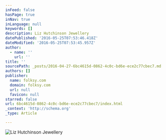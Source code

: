 ```yaml
---
inFeed: false
hasPage: true
inNav: true
inLanguage: null
keywords: []
description: Liz Hutchinson Jewellery
datePublished: '2016-05-25T07:53:46.418Z'
dateModified: '2016-05-25T07:53:45.957Z'
author:
  - name: ''
    url: ''
title: ''
sourcePath: _posts/2016-04-27-6bc4615d-0862-4c0c-bd6e-ece2c77cbec7.md
authors: []
publisher:
  name: folksy.com
  domain: folksy.com
  url: null
  favicon: null
starred: false
url: 6bc4615d-0862-4c0c-bd6e-ece2c77cbec7/index.html
_context: 'http://schema.org'
_type: Article

---
```

![Liz Hutchinson Jewellery](https://s3-us-west-2.amazonaws.com/the-grid-img/p/ff32aa80b0239fe766af8eea03da1f982b3ec3dc.jpg)